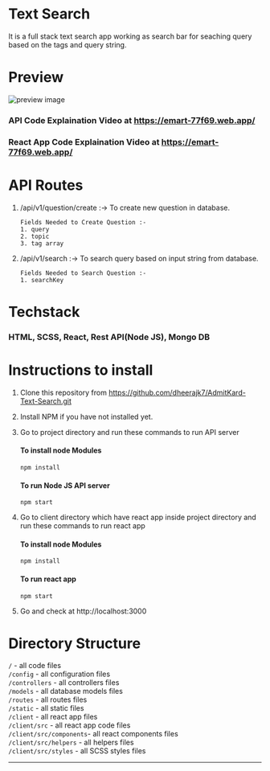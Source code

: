 # Text Search

It is a full stack text search app working as search bar for seaching query based on the tags and query string.

# Preview

![preview image](./assets/images/preview.gif)

### API Code Explaination Video at https://emart-77f69.web.app/

### React App Code Explaination Video at https://emart-77f69.web.app/

# API Routes

1. /api/v1/question/create :-> To create new question in database.

   ```
   Fields Needed to Create Question :-
   1. query
   2. topic
   3. tag array
   ```

2. /api/v1/search :-> To search query based on input string from database.
   ```
   Fields Needed to Search Question :-
   1. searchKey
   ```

# Techstack

### HTML, SCSS, React, Rest API(Node JS), Mongo DB

# Instructions to install

1. Clone this repository from https://github.com/dheerajk7/AdmitKard-Text-Search.git
2. Install NPM if you have not installed yet.
3. Go to project directory and run these commands to run API server

   #### To install node Modules

   ```
   npm install
   ```

   #### To run Node JS API server

   ```
   npm start
   ```

4. Go to client directory which have react app inside project directory and run these commands to run react app

   #### To install node Modules

   ```
   npm install
   ```

   #### To run react app

   ```
   npm start
   ```

5. Go and check at http://localhost:3000

# Directory Structure

`/` - all code files <br>
`/config` - all configuration files <br>
`/controllers` - all controllers files <br>
`/models` - all database models files <br>
`/routes` - all routes files <br>
`/static` - all static files <br>
`/client` - all react app files <br>
`/client/src` - all react app code files <br>
`/client/src/components`- all react components files <br>
`/client/src/helpers` - all helpers files <br>
`/client/src/styles` - all SCSS styles files <br>

---
